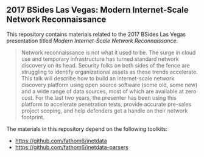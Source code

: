 ## 2017 BSides Las Vegas: Modern Internet-Scale Network Reconnaissance

This repository contains materials related to the 2017 BSides Las Vegas presentation titled *Modern Internet-Scale Network Reconnaissance*.

> Network reconnaissance is not what it used to be. The surge in cloud use and temporary infrastructure has turned standard network discovery on its head. Security folks on both sides of the fence are struggling to identify organizational assets as these trends accelerate. This talk will describe how to build an internet-scale network discovery platform using open source software (some old, some new) and a wide range of data sources, most of which are available at zero cost. For the last two years, the presenter has been using this platform to accelerate penetration tests, provide accurate pre-sales project scoping, and help defenders get a handle on their network footprint.

The materials in this repository depend on the following toolkits:
 * https://github.com/fathom6/inetdata
 * https://github.com/fathom6/inetdata-parsers
 
 
